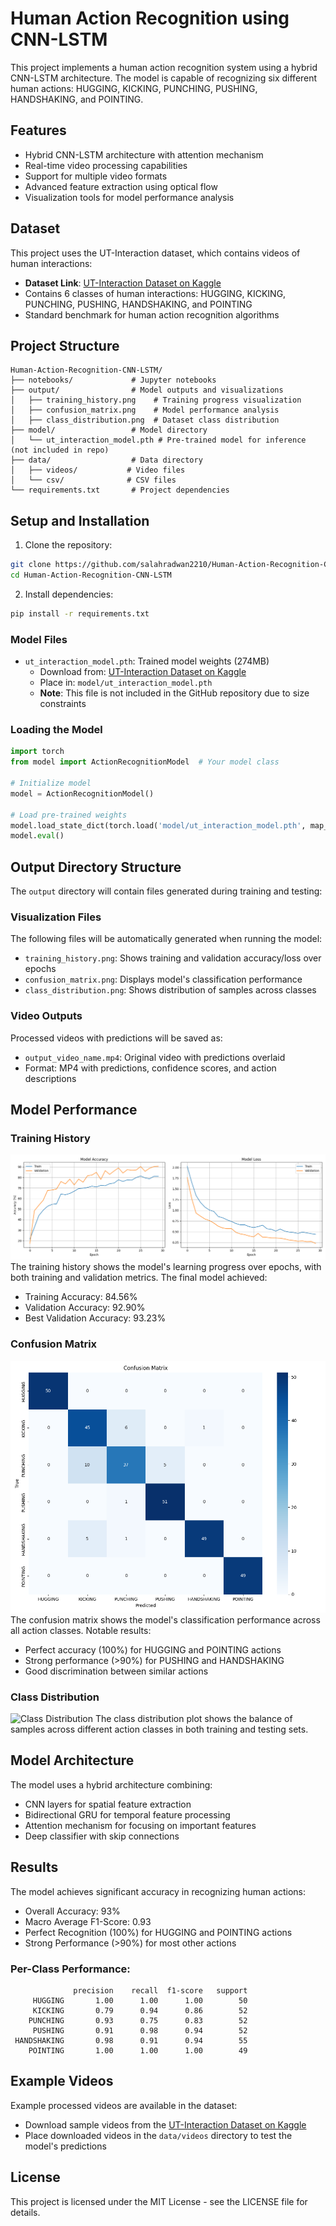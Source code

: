# Human Action Recognition using CNN-LSTM

This project implements a human action recognition system using a hybrid CNN-LSTM architecture. The model is capable of recognizing six different human actions: HUGGING, KICKING, PUNCHING, PUSHING, HANDSHAKING, and POINTING.

## Features

- Hybrid CNN-LSTM architecture with attention mechanism
- Real-time video processing capabilities
- Support for multiple video formats
- Advanced feature extraction using optical flow
- Visualization tools for model performance analysis

## Dataset

This project uses the UT-Interaction dataset, which contains videos of human interactions:
- **Dataset Link**: [UT-Interaction Dataset on Kaggle](https://www.kaggle.com/datasets/duynm619/utinteraction)
- Contains 6 classes of human interactions: HUGGING, KICKING, PUNCHING, PUSHING, HANDSHAKING, and POINTING
- Standard benchmark for human action recognition algorithms

## Project Structure

```
Human-Action-Recognition-CNN-LSTM/
├── notebooks/             # Jupyter notebooks
├── output/                # Model outputs and visualizations
│   ├── training_history.png    # Training progress visualization
│   ├── confusion_matrix.png    # Model performance analysis
│   ├── class_distribution.png  # Dataset class distribution
├── model/                 # Model directory
│   └── ut_interaction_model.pth # Pre-trained model for inference (not included in repo)
├── data/                  # Data directory
│   ├── videos/           # Video files
│   └── csv/              # CSV files
└── requirements.txt       # Project dependencies
```

## Setup and Installation

1. Clone the repository:
```bash
git clone https://github.com/salahradwan2210/Human-Action-Recognition-CNN-LSTM.git
cd Human-Action-Recognition-CNN-LSTM
```

2. Install dependencies:
```bash
pip install -r requirements.txt
```

### Model Files
- `ut_interaction_model.pth`: Trained model weights (274MB)
  - Download from: [UT-Interaction Dataset on Kaggle](https://www.kaggle.com/datasets/duynm619/utinteraction)
  - Place in: `model/ut_interaction_model.pth`
  - **Note**: This file is not included in the GitHub repository due to size constraints

### Loading the Model
```python
import torch
from model import ActionRecognitionModel  # Your model class

# Initialize model
model = ActionRecognitionModel()

# Load pre-trained weights
model.load_state_dict(torch.load('model/ut_interaction_model.pth', map_location=torch.device('cpu')))
model.eval()
```

## Output Directory Structure

The `output` directory will contain files generated during training and testing:

### Visualization Files
The following files will be automatically generated when running the model:
- `training_history.png`: Shows training and validation accuracy/loss over epochs
- `confusion_matrix.png`: Displays model's classification performance
- `class_distribution.png`: Shows distribution of samples across classes

### Video Outputs
Processed videos with predictions will be saved as:
- `output_video_name.mp4`: Original video with predictions overlaid
- Format: MP4 with predictions, confidence scores, and action descriptions

## Model Performance

### Training History
![Training History](output/training_history.png)
The training history shows the model's learning progress over epochs, with both training and validation metrics. The final model achieved:
- Training Accuracy: 84.56%
- Validation Accuracy: 92.90%
- Best Validation Accuracy: 93.23%

### Confusion Matrix
![Confusion Matrix](output/confusion_matrix.png)
The confusion matrix shows the model's classification performance across all action classes. Notable results:
- Perfect accuracy (100%) for HUGGING and POINTING actions
- Strong performance (>90%) for PUSHING and HANDSHAKING
- Good discrimination between similar actions

### Class Distribution
![Class Distribution](output/class_distribution.png)
The class distribution plot shows the balance of samples across different action classes in both training and testing sets.

## Model Architecture

The model uses a hybrid architecture combining:
- CNN layers for spatial feature extraction
- Bidirectional GRU for temporal feature processing
- Attention mechanism for focusing on important features
- Deep classifier with skip connections

## Results

The model achieves significant accuracy in recognizing human actions:
- Overall Accuracy: 93%
- Macro Average F1-Score: 0.93
- Perfect Recognition (100%) for HUGGING and POINTING actions
- Strong Performance (>90%) for most other actions

### Per-Class Performance:
```
              precision    recall  f1-score   support
     HUGGING       1.00      1.00      1.00        50
     KICKING       0.79      0.94      0.86        52
    PUNCHING       0.93      0.75      0.83        52
     PUSHING       0.91      0.98      0.94        52
 HANDSHAKING       0.98      0.91      0.94        55
    POINTING       1.00      1.00      1.00        49
```

## Example Videos
Example processed videos are available in the dataset:
- Download sample videos from the [UT-Interaction Dataset on Kaggle](https://www.kaggle.com/datasets/duynm619/utinteraction)
- Place downloaded videos in the `data/videos` directory to test the model's predictions

## License

This project is licensed under the MIT License - see the LICENSE file for details. 
